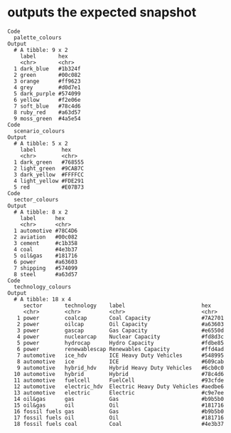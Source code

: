 # outputs the expected snapshot

    Code
      palette_colours
    Output
      # A tibble: 9 x 2
        label       hex    
        <chr>       <chr>  
      1 dark_blue   #1b324f
      2 green       #00c082
      3 orange      #ff9623
      4 grey        #d0d7e1
      5 dark_purple #574099
      6 yellow      #f2e06e
      7 soft_blue   #78c4d6
      8 ruby_red    #a63d57
      9 moss_green  #4a5e54
    Code
      scenario_colours
    Output
      # A tibble: 5 x 2
        label        hex    
        <chr>        <chr>  
      1 dark_green   #768555
      2 light_green  #9CAB7C
      3 dark_yellow  #FFFFCC
      4 light_yellow #FDE291
      5 red          #E07B73
    Code
      sector_colours
    Output
      # A tibble: 8 x 2
        label      hex    
        <chr>      <chr>  
      1 automotive #78C4D6
      2 aviation   #00c082
      3 cement     #c1b358
      4 coal       #4e3b37
      5 oil&gas    #181716
      6 power      #a63603
      7 shipping   #574099
      8 steel      #a63d57
    Code
      technology_colours
    Output
      # A tibble: 18 x 4
         sector       technology    label                        hex    
         <chr>        <chr>         <chr>                        <chr>  
       1 power        coalcap       Coal Capacity                #7A2701
       2 power        oilcap        Oil Capacity                 #a63603
       3 power        gascap        Gas Capacity                 #e6550d
       4 power        nuclearcap    Nuclear Capacity             #fd8d3c
       5 power        hydrocap      Hydro Capacity               #fdbe85
       6 power        renewablescap Renewables Capacity          #ffd4ad
       7 automotive   ice_hdv       ICE Heavy Duty Vehicles      #548995
       8 automotive   ice           ICE                          #609cab
       9 automotive   hybrid_hdv    Hybrid Heavy Duty Vehicles   #6cb0c0
      10 automotive   hybrid        Hybrid                       #78c4d6
      11 automotive   fuelcell      FuelCell                     #93cfde
      12 automotive   electric_hdv  Electric Heavy Duty Vehicles #aedbe6
      13 automotive   electric      Electric                     #c9e7ee
      14 oil&gas      gas           Gas                          #b9b5b0
      15 oil&gas      oil           Oil                          #181716
      16 fossil fuels gas           Gas                          #b9b5b0
      17 fossil fuels oil           Oil                          #181716
      18 fossil fuels coal          Coal                         #4e3b37


